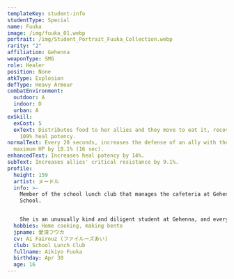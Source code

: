 ```yaml
---
templateKey: student-info
studentType: Special
name: Fuuka
image: /img/fuuka_01.webp
portrait: /img/Student_Portrait_Fuuka_Collection.webp
rarity: "2"
affiliation: Gehenna
weaponType: SMG
role: Healer
position: None
atkType: Explosion
defType: Heavy Armour
combatEnvironment:
  outdoor: A
  indoor: D
  urban: A
exSkill:
  exCost: 5
  exText: Distributes food to her allies and they move to eat it, recovering by
    109% heal potency.
normalText: Every 20 seconds, increases the defense of an ally with the highest
  maximum HP by 18.1% (16 sec).
enhancedText: Increases heal potency by 14%.
subText: Increases allies' critical resistance by 9.1%.
profile:
  height: 159
  artist: ヌードル
  info: >-
    Member of the school lunch club that manages the cafeteria at Gehenna
    School. 


    She is an unusually kind and diligent student at Gehenna, and every morning she prepares and distributes food for hundreds of people at the school. Her cooking skills are on the good side, but due to a lack of staff in the cafeteria, she doesn't get enough credit for her skills. However, she's not giving up and is persevering in her efforts to make the menu even better.
  hobbies: Home cooking, making bento
  jpname: 愛清フウカ
  cv: Ai Fairouz (ファイルーズあい)
  club: School Lunch Club
  fullname: Aikiyo Fuuka
  birthday: Apr 30
  age: 16
---
```


